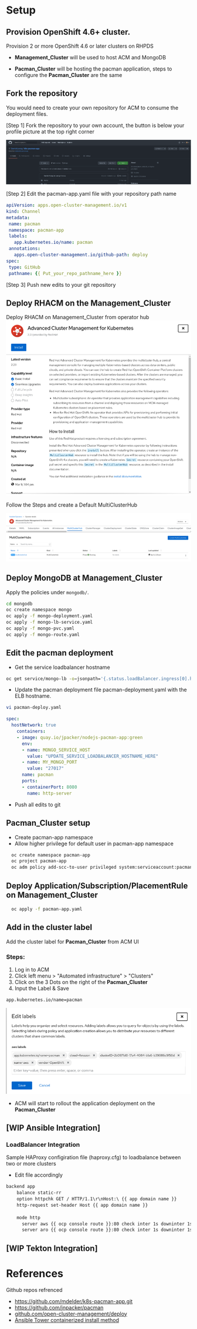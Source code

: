 

# Setup

## Provision OpenShift 4.6+ cluster.
Provision 2 or more OpenShift 4.6 or later clusters on RHPDS
- **Management_Cluster** will be used to host ACM and MongoDB

- **Pacman_Cluster** will be hosting the pacman application, steps to configure the **Pacman_Cluster** are the same


## Fork the repository

You would need to create your own repository for ACM to consume the deployment files.  

[Step 1] Fork the repository to your own account, the button is below your profile picture at the top right corner  

![Step 1](images/New_repo.png)

[Step 2] Edit the pacman-app.yaml file with your repository path name
 ```yaml
apiVersion: apps.open-cluster-management.io/v1
kind: Channel
metadata:
  name: pacman
  namespace: pacman-app
  labels:
    app.kubernetes.io/name: pacman
  annotations:
    apps.open-cluster-management.io/github-path: deploy
spec:
  type: GitHub
  pathname: {{ Put_your_repo_pathname_here }}
  ```

[Step 3] Push new edits to your git repository

## Deploy RHACM on the **Management_Cluster**

Deploy RHACM on Management_Cluster from operator hub
![Step 1](images/ACM_operator_01.png)

Follow the Steps and create a Default MultiClusterHub

![Step 2](images/ACM_operator_02.png)
## Deploy MongoDB at **Management_Cluster**

Apply the policies under `mongodb/`.

  ```bash
  cd mongodb
  oc create namespace mongo
  oc apply -f mongo-deployment.yaml
  oc apply -f mongo-lb-service.yaml
  oc apply -f mongo-pvc.yaml
  oc apply -f mongo-route.yaml
  ```
## Edit the pacman deployment
* Get the service loadbalancer hostname


```bash
oc get service/mongo-lb -o=jsonpath='{.status.loadBalancer.ingress[0].hostname}' -n mongo
```
* Update the pacman deployment file pacman-deployment.yaml with the ELB hostname.

```bash
vi pacman-deploy.yaml
```

```yaml
spec:
  hostNetwork: true
    containers:
    - image: quay.io/jpacker/nodejs-pacman-app:green
      env:
      - name: MONGO_SERVICE_HOST
        value: "UPDATE_SERVICE_LOADBALANCER_HOSTNAME_HERE"
      - name: MY_MONGO_PORT
        value: "27017"
      name: pacman
      ports:
      - containerPort: 8080
        name: http-server
```
  * Push all edits to git

## **Pacman_Cluster** setup
* Create pacman-app namespace
* Allow higher privilege for default user in pacman-app namespace

```bash
  oc create namespace pacman-app
  oc project pacman-app
  oc adm policy add-scc-to-user privileged system:serviceaccount:pacman-app:default
```

## Deploy Application/Subscription/PlacementRule on **Management_Cluster**
```bash
  oc apply -f pacman-app.yaml
  ```

## Add in the cluster label
Add the cluster label for **Pacman_Cluster** from ACM UI
### Steps: 
1. Log in to ACM
2. Click left menu > "Automated infrastructure" > "Clusters"
3. Click on the 3 Dots on the right of the **Pacman_Cluster**
4. Input the Label & Save
```bash
app.kubernetes.io/name=pacman
```
![Cluster_Label](images/ACM_Cluster_label_01.png)

- ACM will start to rollout the application deployment on the **Pacman_Cluster**



## [WIP Ansible Integration]

### LoadBalancer Integration

Sample HAProxy configiration file (haproxy.cfg) to loadbalance between two or more clusters
* Edit file accordingly
```bash
backend app
    balance static-rr
    option httpchk GET / HTTP/1.1\r\nHost:\ {{ app domain name }}
    http-request set-header Host {{ app domain name }}
    
    mode http
      server aws {{ ocp console route }}:80 check inter 1s downinter 1s fall 1 rise 1 weight 10 #aws
      server aro {{ ocp console route }}:80 check inter 1s downinter 1s fall 1 rise 1 weight 10 #aro
```

## [WIP Tekton Integration]


# References

Github repos refrenced
- https://github.com/mdelder/k8s-pacman-app.git
- https://github.com/jnpacker/pacman
- [github.com/open-cluster-management/deploy](https://github.com/open-cluster-management/deploy)
- [Ansible Tower containerized install method](https://releases.ansible.com/ansible-tower/setup_openshift/)


